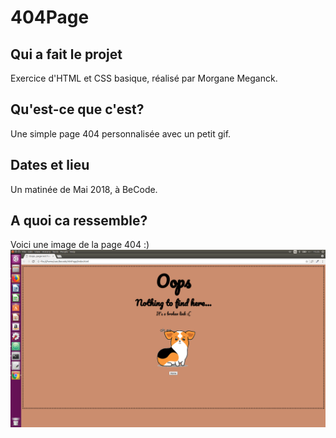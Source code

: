 # 404Page
## Qui a fait le projet
Exercice d'HTML et CSS basique, réalisé par Morgane Meganck.
## Qu'est-ce que c'est?
Une simple page 404 personnalisée avec un petit gif.
## Dates et lieu
Un matinée de Mai 2018, à BeCode.
## A quoi ca ressemble?
Voici une image de la page 404 :)
![page404](https://github.com/MorganeMeganck/404Page/blob/master/page404.png)
